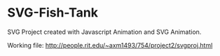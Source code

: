 SVG-Fish-Tank
=============

SVG Project created with Javascript Animation and SVG Animation.

Working file: http://people.rit.edu/~axm1493/754/project2/svgproj.html
